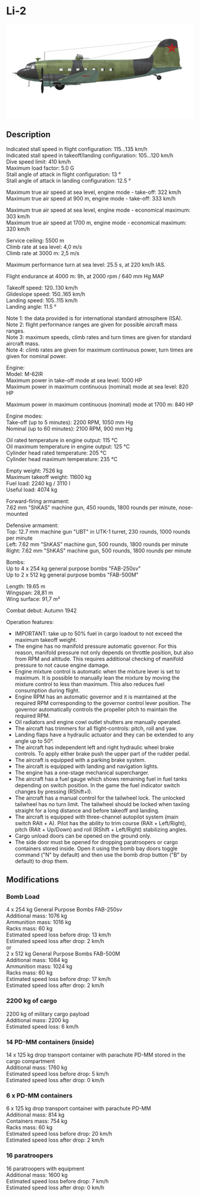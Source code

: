 # Li-2  
  
![li2](../images/li2.png)  
  
## Description  
  
Indicated stall speed in flight configuration: 115...135 km/h  
Indicated stall speed in takeoff/landing configuration: 105...120 km/h  
Dive speed limit: 410 km/h  
Maximum load factor: 5.0 G  
Stall angle of attack in flight configuration: 13 °  
Stall angle of attack in landing configuration: 12.5 °  
  
Maximum true air speed at sea level, engine mode - take-off: 322 km/h  
Maximum true air speed at 900 m, engine mode - take-off: 333 km/h  
  
Maximum true air speed at sea level, engine mode - economical maximum: 303 km/h  
Maximum true air speed at 1700 m, engine mode - economical maximum: 320 km/h  
  
Service ceiling: 5500 m  
Climb rate at sea level: 4,0 m/s  
Climb rate at 3000 m: 2,5 m/s  
  
Maximum performance turn at sea level: 25.5 s, at 220 km/h IAS.  
  
Flight endurance at 4000 m: 9h, at 2000 rpm / 640 mm Hg MAP  
  
Takeoff speed: 120..130 km/h  
Glideslope speed: 150..165 km/h  
Landing speed: 105..115 km/h  
Landing angle: 11.5 °  
  
Note 1: the data provided is for international standard atmosphere (ISA).  
Note 2: flight performance ranges are given for possible aircraft mass ranges.  
Note 3: maximum speeds, climb rates and turn times are given for standard aircraft mass.  
Note 4: climb rates are given for maximum continuous power, turn times are given for nominal power.  
  
Engine:  
Model: M-62IR  
Maximum power in take-off mode at sea level: 1000 HP  
Maximum power in maximum continuous (nominal) mode at sea level: 820 HP  
  
Maximum power in maximum continuous (nominal) mode at 1700 m: 840 HP  
  
Engine modes:  
Take-off (up to 5 minutes): 2200 RPM, 1050 mm Hg  
Nominal (up to 60 minutes): 2100 RPM, 900 mm Hg  
  
Oil rated temperature in engine output: 115 °C  
Oil maximum temperature in engine output: 125 °C  
Cylinder head rated temperature: 205 °C  
Cylinder head maximum temperature: 235 °C  
  
Empty weight: 7526 kg  
Maximum takeoff weight: 11600 kg  
Fuel load: 2240 kg / 3110 l  
Useful load: 4074 kg   
  
Forward-firing armament:  
7.62 mm "ShKAS" machine gun, 450 rounds, 1800 rounds per minute, nose-mounted  
  
Defensive armament:  
Top: 12.7 mm machine gun "UBT" in UTK-1 turret, 230 rounds, 1000 rounds per minute  
Left: 7.62 mm "ShKAS" machine gun, 500 rounds, 1800 rounds per minute  
Right: 7.62 mm "ShKAS" machine gun, 500 rounds, 1800 rounds per minute  
  
Bombs:  
Up to 4 x 254 kg general purpose bombs "FAB-250sv"  
Up to 2 x 512 kg general purpose bombs "FAB-500M"  
  
Length: 19.65 m  
Wingspan: 28,81 m   
Wing surface: 91,7 m²  
  
Combat debut: Autumn 1942  
  
Operation features:  
- IMPORTANT: take up to 50% fuel in cargo loadout to not exceed the maximum takeoff weight.  
- The engine has no manifold pressure automatic governor. For this reason, manifold pressure not only depends on throttle position, but also from RPM and altitude. This requires additional checking of manifold pressure to not cause engine damage.  
- Engine mixture control is automatic when the mixture lever is set to maximum. It is possible to manually lean the mixture by moving the mixture control to less than maximum. This also reduces fuel consumption during flight.  
- Engine RPM has an automatic governor and it is maintained at the required RPM corresponding to the governor control lever position. The governor automatically controls the propeller pitch to maintain the required RPM.  
- Oil radiators and engine cowl outlet shutters are manually operated.  
- The aircraft has trimmers for all flight-controls: pitch, roll and yaw.  
- Landing flaps have a hydraulic actuator and they can be extended to any angle up to 50°.  
- The aircraft has independent left and right hydraulic wheel brake controls. To apply either brake push the upper part of the rudder pedal.  
- The aircraft is equipped with a parking brake system.  
- The aircraft is equipped with landing and navigation lights.  
- The engine has a one-stage mechanical supercharger.  
- The aircraft has a fuel gauge which shows remaining fuel in fuel tanks depending on switch position. In the game the fuel indicator switch changes by pressing (RShift+I).  
- The aircraft has a manual control for the tailwheel lock. The unlocked tailwheel has no turn limit. The tailwheel should be locked when taxiing straight for a long distance and before takeoff and landing.  
- The aircraft is equipped with three-channel autopilot system (main switch RAlt + A). Pilot has the ability to trim course (RAlt + Left/Right), pitch (RAlt + Up/Down) and roll (RShift + Left/Right) stabilizing angles.  
- Cargo unload doors can be opened on the ground only.  
- The side door must be opened for dropping paratroopers or cargo containers stored inside. Open it using the bomb bay doors toggle command ("N" by default) and then use the bomb drop button ("B" by default) to drop them.  
  
## Modifications  
  
  
### Bomb Load  
  
4 x 254 kg General Purpose Bombs FAB-250sv  
Additional mass: 1076 kg  
Ammunition mass: 1016 kg  
Racks mass: 60 kg  
Estimated speed loss before drop: 13 km/h  
Estimated speed loss after drop: 2 km/h  
or  
2 x 512 kg General Purpose Bombs FAB-500M  
Additional mass: 1084 kg  
Ammunition mass: 1024 kg  
Racks mass: 60 kg  
Estimated speed loss before drop: 17 km/h  
Estimated speed loss after drop: 2 km/h  
  
### 2200 kg of cargo  
  
2200 kg of military cargo payload  
Additional mass: 2200 kg  
Estimated speed loss: 6 km/h  
  
  
### 14 PD-MM containers (inside)  
  
14 x 125 kg drop transport container with parachute PD-MM stored in the cargo compartment  
Additional mass: 1760 kg  
Estimated speed loss before drop: 5 km/h  
Estimated speed loss after drop: 0 km/h  
  
  
### 6 x PD-MM containers  
  
6 x 125 kg drop transport container with parachute PD-MM  
Additional mass: 814 kg  
Containers mass: 754 kg  
Racks mass: 60 kg  
Estimated speed loss before drop: 20 km/h  
Estimated speed loss after drop: 2 km/h  
  
  
### 16 paratroopers  
  
16 paratroopers with equipment  
Additional mass: 1600 kg  
Estimated speed loss before drop: 7 km/h  
Estimated speed loss after drop: 0 km/h  